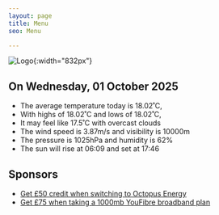 ```yaml
---
layout: page
title: Menu
seo: Menu

---
```


![Logo](/images/logo.jpg){:width="832px"}

<!-- weather_marker starts -->
## On Wednesday, 01 October 2025

- The average temperature today is 18.02˚C,
- With highs of 18.02˚C and lows of 18.02˚C,
- It may feel like 17.5˚C with overcast clouds
- The wind speed is 3.87m/s and visibility is 10000m
- The pressure is 1025hPa and humidity is 62%
- The sun will rise at 06:09 and set at 17:46

<!-- weather_marker ends -->

## Sponsors

- [Get £50 credit when switching to Octopus Energy](https://bit.ly/3oD1nnS)
- [Get £75 when taking a 1000mb YouFibre broadband plan](https://aklam.io/91zWhU?)
